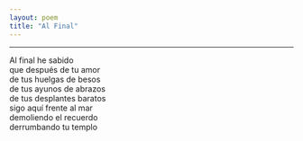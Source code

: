 ```yaml
---
layout: poem
title: "Al Final"
---
```


-----

Al final he sabido<br>
que después de tu amor<br>
de tus huelgas de besos<br>
de tus ayunos de abrazos<br>
de tus desplantes baratos<br>
sigo aquí frente al mar<br>
demoliendo el recuerdo<br>
derrumbando tu templo<br>
